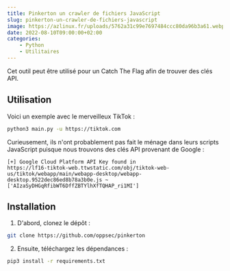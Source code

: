 ```yaml
---
title: Pinkerton un crawler de fichiers JavaScript
slug: pinkerton-un-crawler-de-fichiers-javascript
image: https://azlinux.fr/uploads/5762a31c99e7697484ccc80da96b3a61.webp
date: 2022-08-10T09:00:00+02:00
categories:
    - Python
    - Utilitaires
---
```


Cet outil peut être utilisé pour un Catch The Flag afin de trouver des clés API. 

## Utilisation

Voici un exemple avec le merveilleux TikTok :

```bash
python3 main.py -u https://tiktok.com
```

Curieusement, ils n'ont probablement pas fait le ménage dans leurs scripts JavaScript puisque nous trouvons des clés API provenant de Google :

```
[+] Google Cloud Platform API Key found in
https://lf16-tiktok-web.ttwstatic.com/obj/tiktok-web-us/tiktok/webapp/main/webapp-desktop/webapp-desktop.9522dec86ed8b78a3b0e.js ~
['AIzaSyDHGqRfibWT6DffZBTYlhXfTQHAP_ri1MI']
```

## Installation

1. D'abord, clonez le dépôt :

```bash
git clone https://github.com/oppsec/pinkerton
```

2. Ensuite, téléchargez les dépendances :

```bash
pip3 install -r requirements.txt
```
